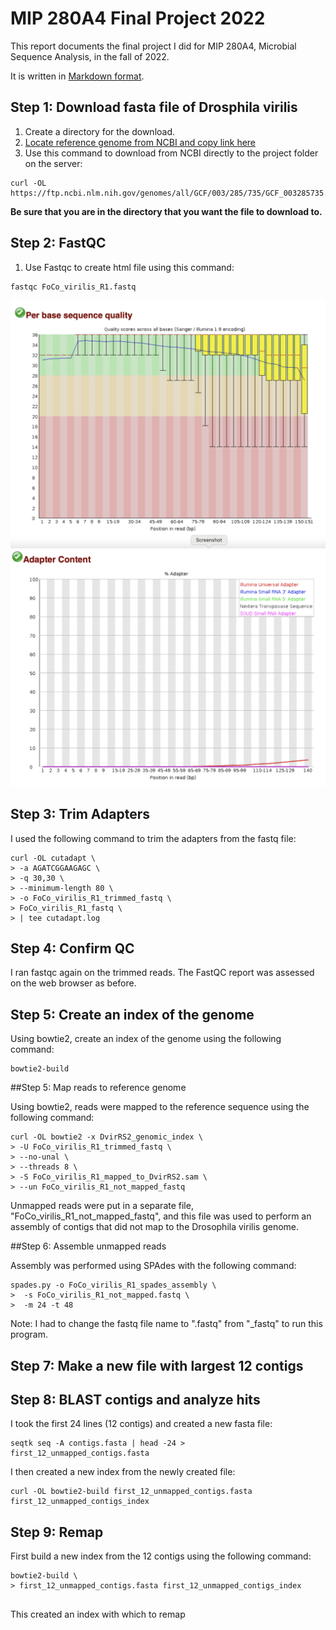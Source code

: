 # MIP 280A4 Final Project 2022

This report documents the final project I did for MIP 280A4, Microbial Sequence Analysis, in the fall of 2022.

It is written in [Markdown format](https://www.markdownguide.org/basic-syntax/).  

## Step 1: **Download fasta file of Drosphila virilis**

1. Create a directory for the download.
2. [Locate reference genome from NCBI and copy link here](https://ftp.ncbi.nlm.nih.gov/genomes/all/GCF/003/285/735/GCF_003285735.1_DvirRS2/GCF_003285735.1_DvirRS2_genomic.fna.gz) 
3. Use this command to download from NCBI directly to the project folder on the server:
```
curl -OL https://ftp.ncbi.nlm.nih.gov/genomes/all/GCF/003/285/735/GCF_003285735.1_DvirRS2/GCF_003285735.1_DvirRS2_genomic.fna.gz
```
**Be sure that you are in the directory that you want the file to download to.**

## Step 2: FastQC
1. Use Fastqc to create html file using this command:
```
fastqc FoCo_virilis_R1.fastq
```
<img src="FastQC_report_before_trimming.png">

<img src="FastQC_before_trimming_adapters.png">

## Step 3: Trim Adapters

I used the following command to trim the adapters from the fastq file:

```
curl -OL cutadapt \
> -a AGATCGGAAGAGC \
> -q 30,30 \
> --minimum-length 80 \
> -o FoCo_virilis_R1_trimmed_fastq \
> FoCo_virilis_R1_fastq \
> | tee cutadapt.log

```
## Step 4: Confirm QC
I ran fastqc again on the trimmed reads. The FastQC report was assessed on the web browser as before.

## Step 5: Create an index of the genome

Using bowtie2, create an index of the genome using the following command:

```
bowtie2-build

```
##Step 5: Map reads to reference genome

Using bowtie2, reads were mapped to the reference sequence using the following command:

```
curl -OL bowtie2 -x DvirRS2_genomic_index \
> -U FoCo_virilis_R1_trimmed_fastq \
> --no-unal \
> --threads 8 \
> -S FoCo_virilis_R1_mapped_to_DvirRS2.sam \
> --un FoCo_virilis_R1_not_mapped_fastq

```
Unmapped reads were put in a separate file, "FoCo_virilis_R1_not_mapped_fastq",  and this file was used to perform an assembly of contigs that did not map to the Drosophila virilis genome. 

##Step 6: Assemble unmapped reads

Assembly was performed using SPAdes with the following command: 

```
spades.py -o FoCo_virilis_R1_spades_assembly \
>  -s FoCo_virilis_R1_not_mapped.fastq \
>  -m 24 -t 48

```
Note: I had to change the fastq file name to ".fastq" from "_fastq" to run this program.

## Step 7: Make a new file with largest 12 contigs

## Step 8: BLAST contigs and analyze hits

I took the first 24 lines (12 contigs) and created a new fasta file:

```
seqtk seq -A contigs.fasta | head -24 > first_12_unmapped_contigs.fasta
```
I then created a new index from the newly created file:

```
curl -OL bowtie2-build first_12_unmapped_contigs.fasta first_12_unmapped_contigs_index

```
## Step 9: Remap 

First build a new index from the 12 contigs using the following command:

```
bowtie2-build \
> first_12_unmapped_contigs.fasta first_12_unmapped_contigs_index
 
```
This created an index with which to remap
